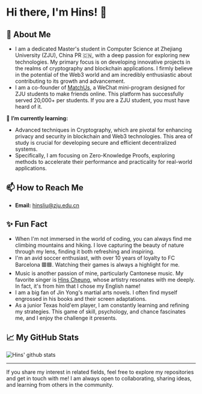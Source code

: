 # Hi there, I'm Hins! 👋

## 🚀 About Me
- I am a dedicated Master's student in Computer Science at Zhejiang University (ZJU), China PR 🇨🇳, with a deep passion for exploring new technologies. My primary focus is on developing innovative projects in the realms of cryptography and blockchain applications. I firmly believe in the potential of the Web3 world and am incredibly enthusiastic about contributing to its growth and advancement.
- I am a co-founder of [MatchUs](https://github.com/MatchUs-ZJU), a WeChat mini-program designed for ZJU students to make friends online. This platform has successfully served 20,000+ per students. If you are a ZJU student, you must have heard of it.

🌱 **I’m currently learning:**
- Advanced techniques in Cryptography, which are pivotal for enhancing privacy and security in blockchain and Web3 technologies. This area of study is crucial for developing secure and efficient decentralized systems.
- Specifically, I am focusing on Zero-Knowledge Proofs, exploring methods to accelerate their performance and practicality for real-world applications.

## 📫 How to Reach Me
- **Email:** [hinsliu@zju.edu.cn](mailto:hinsliu@zju.edu.cn)

## ✨ Fun Fact
- When I'm not immersed in the world of coding, you can always find me climbing mountains and hiking. I love capturing the beauty of nature through my lens, finding it both refreshing and inspiring.
- I'm an avid soccer enthusiast, with over 10 years of loyalty to FC Barcelona 🟥🟦. Watching their games is always a highlight for me.
- Music is another passion of mine, particularly Cantonese music. My favorite singer is [Hins Cheung](https://hinscheung.com/), whose artistry resonates with me deeply. In fact, it's from him that I chose my English name!
- I am a big fan of Jin Yong's martial arts novels. I often find myself engrossed in his books and their screen adaptations.
- As a junior Texas hold'em player, I am constantly learning and refining my strategies. This game of skill, psychology, and chance fascinates me, and I enjoy the challenge it presents.

## 📈 My GitHub Stats
![Hins' github stats](https://github-readme-stats.vercel.app/api?username=LBruyne&show_icons=true)

---

If you share my interest in related fields, feel free to explore my repositories and get in touch with me! 
I am always open to collaborating, sharing ideas, and learning from others in the community.



